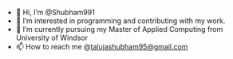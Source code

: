 - 👋 Hi, I’m @Shubham991
- 👀 I’m interested in programming and contributing with my work.
- 🌱 I’m currently pursuing my Master of Applied Computing from University of Windsor
- 📫 How to reach me @talujashubham95@gmail.com

<!---
Shubham991/Shubham991 is a ✨ special ✨ repository because its `README.md` (this file) appears on your GitHub profile.
You can click the Preview link to take a look at your changes.
--->
